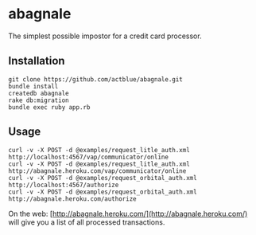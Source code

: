 # abagnale

The simplest possible impostor for a credit card processor.

## Installation

    git clone https://github.com/actblue/abagnale.git
    bundle install
    createdb abagnale
    rake db:migration
    bundle exec ruby app.rb

## Usage

    curl -v -X POST -d @examples/request_litle_auth.xml http://localhost:4567/vap/communicator/online
    curl -v -X POST -d @examples/request_litle_auth.xml http://abagnale.heroku.com/vap/communicator/online
    curl -v -X POST -d @examples/request_orbital_auth.xml http://localhost:4567/authorize
    curl -v -X POST -d @examples/request_orbital_auth.xml http://abagnale.heroku.com/authorize

On the web: [http://abagnale.heroku.com/](http://abagnale.heroku.com/) will give you a list of all processed transactions.
